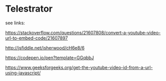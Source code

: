 # Telestrator

see links:

https://stackoverflow.com/questions/21607808/convert-a-youtube-video-url-to-embed-code/21607897

http://jsfiddle.net/isherwood/cH6e8/6

https://codepen.io/pen?template=GGqbbJ

https://www.geeksforgeeks.org/get-the-youtube-video-id-from-a-url-using-javascript/

